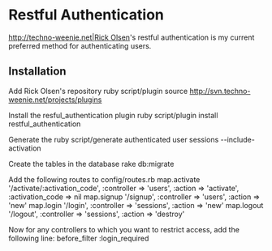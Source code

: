 # Restful Authentication

[http://techno-weenie.net|Rick Olsen](/wiki/http://techno-weenie.net|rick_olsen)'s restful authentication is my current preferred method for authenticating users.

## Installation

Add Rick Olsen's repository
  ruby script/plugin source http://svn.techno-weenie.net/projects/plugins

Install the resful_authentication plugin
  ruby script/plugin install restful_authentication

Generate the 
  ruby script/generate authenticated user sessions --include-activation

Create the tables in the database
  rake db:migrate

Add the following routes to config/routes.rb
  map.activate '/activate/:activation_code', :controller => 'users', :action => 'activate', :activation_code => nil
  map.signup '/signup', :controller => 'users', :action => 'new'
  map.login '/login', :controller => 'sessions', :action => 'new'
  map.logout '/logout', :controller => 'sessions', :action => 'destroy'

Now for any controllers to which you want to restrict access, add the following line:
  before_filter :login_required